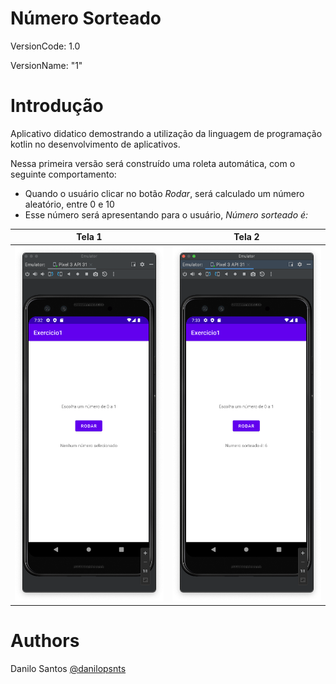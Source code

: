 # Número Sorteado
VersionCode: 1.0

VersionName: "1"

# Introdução
Aplicativo didatico demostrando a utilização da linguagem de programação kotlin no desenvolvimento de aplicativos.

Nessa primeira versão será construído uma roleta automática, com o seguinte comportamento:

- Quando o usuário clicar no botão *Rodar*, será calculado um número aleatório, entre 0 e 10
- Esse número será apresentando para o usuário, *Número sorteado é:*


| Tela 1 | Tela 2     |
| ------------- | ------------- |
|![Aplicativo 1](img_readme/tela1.png)|![Aplicativo 1](img_readme/tela2.png)|




# Authors

Danilo Santos
[@danilopsnts](https://www.linkedin.com/in/danilopsnts/)